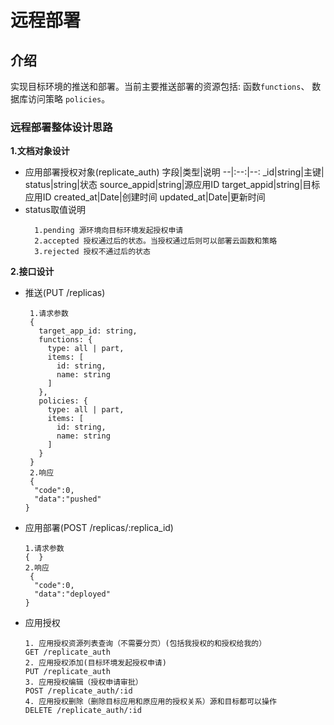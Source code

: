 # 远程部署

## 介绍
  实现目标环境的推送和部署。当前主要推送部署的资源包括: 函数`functions`、 数据库访问策略 `policies`。

### 远程部署整体设计思路
**1.文档对象设计**
* 应用部署授权对象(replicate_auth)
  字段|类型|说明
  --|:--:|--:
  _id|string|主键|
  status|string|状态
  source_appid|string|源应用ID
  target_appid|string|目标应用ID
  created_at|Date|创建时间
  updated_at|Date|更新时间
* status取值说明
  ```
    1.pending 源环境向目标环境发起授权申请
    2.accepted 授权通过后的状态。当授权通过后则可以部署云函数和策略
    3.rejected 授权不通过后的状态
    ```
**2.接口设计**
* 推送(PUT /replicas)
  ```
   1.请求参数
   {
     target_app_id: string,
     functions: {
       type: all | part,
       items: [
         id: string,
         name: string
       ]
     },
     policies: {
       type: all | part,
       items: [
         id: string,
         name: string
       ]
     }
   }
   2.响应
   {
    "code":0,
    "data":"pushed"
  }
  ```
* 应用部署(POST /replicas/:replica_id)
  ```
  1.请求参数
  {  }
  2.响应
   {
    "code":0,
    "data":"deployed"
  }
  ```  
* 应用授权
  ```
  1. 应用授权资源列表查询（不需要分页）(包括我授权的和授权给我的）
  GET /replicate_auth
  2. 应用授权添加(目标环境发起授权申请) 
  PUT /replicate_auth
  3. 应用授权编辑（授权申请审批）
  POST /replicate_auth/:id
  4. 应用授权删除（删除目标应用和原应用的授权关系）源和目标都可以操作
  DELETE /replicate_auth/:id
  ```   



